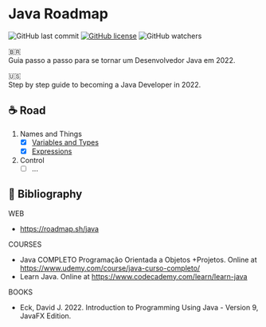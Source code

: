 # Java Roadmap

![GitHub last commit](https://img.shields.io/github/last-commit/leonardosolisbadaro/java-roadmap?style=for-the-badge)
[![GitHub license](https://img.shields.io/github/license/leonardosolisbadaro/roadmap?style=for-the-badge)](https://github.com/leonardosolisbadaro/java-roadmap/blob/main/LICENSE)
![GitHub watchers](https://img.shields.io/github/watchers/leonardosolisbadaro/java-roadmap?style=for-the-badge)

:brazil:<br>
Guia passo a passo para se tornar um Desenvolvedor Java em 2022.

:us:<br>
Step by step guide to becoming a Java Developer in 2022.

## :coffee: Road

1. Names and Things
   - [x] [Variables and Types](1NamesThings/1VariablesTypes)
   - [x] [Expressions](1NamesThings/2Expressions)
2. Control
   - [ ] ...

## :book: Bibliography
WEB
- https://roadmap.sh/java

COURSES
- Java COMPLETO Programação Orientada a Objetos +Projetos. Online at https://www.udemy.com/course/java-curso-completo/
- Learn Java. Online at https://www.codecademy.com/learn/learn-java

BOOKS
- Eck, David J. 2022. Introduction to Programming Using Java - Version 9, JavaFX Edition.
<!--
- Kalinovsky, A. 2005. Java Secreto. Pearson; 1ª edição.
- Larman, C. 2005. Applying UML and Patterns: An Introduction to Object-Oriented Analysis and Design and Iterative Development. Pearson; 3rd ed.
- Larman, C. 2006. Utilizando UML e Padrões: Uma Introdução à Análise e ao Projeto Orientados a Objetos e ao Desenvolvimento Iterativo. Bookman; 3ª edição.
- Martin, Robert C. 2009. Código Limpo: Habilidades Práticas do Agile Software. Alta Books; 1ª edição.
- Oliveira, B. 2013. JavaFX. Interfaces com Qualidade Para Aplicações Desktop. Casa do Código; 1ª edição.
-->
